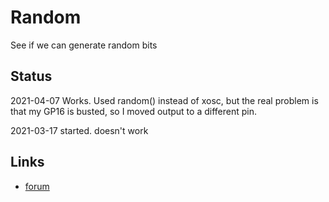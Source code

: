 # Random

See if we can generate random bits

## Status

2021-04-07 Works. Used random() instead of xosc, but the real problem is that my GP16 is busted, 
so I moved output to a different pin.

2021-03-17 started. doesn't work

## Links

* [forum](https://www.raspberrypi.org/forums/viewtopic.php?f=145&t=307225&sid=27b40fa2b27ff592a24a4e2fe5a23897)

